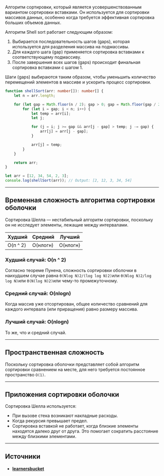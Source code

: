 Алгоритм сортировки, который является усовершенствованным вариантом сортировки вставками. Он используется для сортировки массивов данных, особенно когда требуется эффективная сортировка больших объемов данных.

Алгоритм Shell sort работает следующим образом:

1. Выбирается последовательность шагов (gaps), которая используется для разделения массива на подмассивы.
2. Для каждого шага (gap) применяется сортировка вставками к соответствующему подмассиву.
3. После завершения всех шагов (gaps) происходит финальная сортировка вставками с шагом 1.

Шаги (gaps) выбираются таким образом, чтобы уменьшить количество перемещений элементов в массиве и ускорить процесс сортировки.

```ts
function shellSort(arr: number[]): number[] {
    let n = arr.length;

    for (let gap = Math.floor(n / 2); gap > 0; gap = Math.floor(gap / 2)) {
        for (let i = gap; i < n; i++) {
            let temp = arr[i];
            let j;

            for (j = i; j >= gap && arr[j - gap] > temp; j -= gap) {
                arr[j] = arr[j - gap];
            }

            arr[j] = temp;
        }
    }

    return arr;
}

let arr = [12, 34, 54, 2, 3];
console.log(shellSort(arr)); // Output: [2, 12, 3, 34, 54]
```

---

## Временная сложность алгоритма сортировки оболочки

Сортировка Шелла — нестабильный алгоритм сортировки, поскольку он не исследует элементы, лежащие между интервалами.

|Худший|Средний|Лучший|
|---|---|---|
|О(п ^ 2)|О(нлогн)|О(нлогн)|

### Худший случай: O(n ^ 2)

Согласно теореме Пунена, сложность сортировки оболочки в наихудшем случае равна `Θ(Nlog N)2/(log log N)2)`или `Θ(Nlog N)2/log log N)`или `Θ(N(log N)2)`или чему-то промежуточному.

### Средний случай: O(nlogn)

Когда массив уже отсортирован, общее количество сравнений для каждого интервала (или приращения) равно размеру массива.

### Лучший случай: O(nlogn)

То же, что и средний случай.

---

## Пространственная сложность

Поскольку сортировка оболочки представляет собой алгоритм сортировки сравнением на месте, для него требуется постоянное пространство `O(1)`.

---

## Приложения сортировки оболочки

Сортировка Шелла используется:

- При вызове стека возникают накладные расходы.
- Когда рекурсия превышает предел.
- Сортировка вставкой не работает, когда близкие элементы находятся далеко друг от друга. Это помогает сократить расстояние между близкими элементами.

---

## Источники
- #### [learnersbucket](https://learnersbucket.com/tutorials/algorithms/shell-sort-algorithm-in-javascript/)
